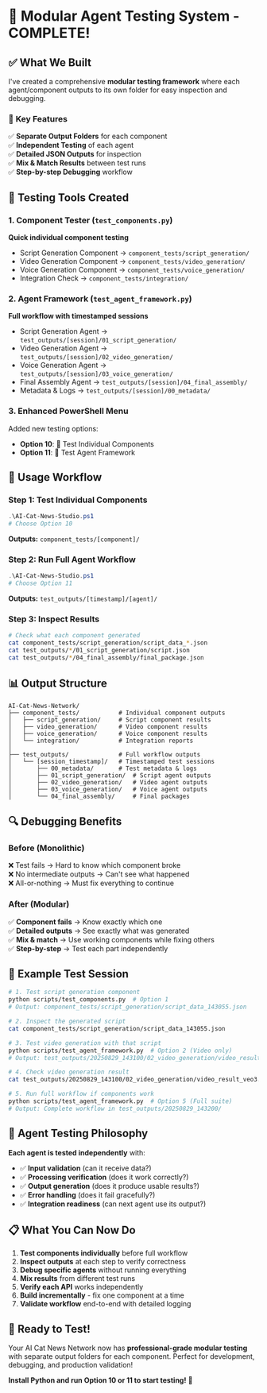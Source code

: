 # 🧪 **Modular Agent Testing System - COMPLETE!**

## ✅ **What We Built**

I've created a comprehensive **modular testing framework** where each agent/component outputs to its own folder for easy inspection and debugging.

### 🎯 **Key Features**

✅ **Separate Output Folders** for each component  
✅ **Independent Testing** of each agent  
✅ **Detailed JSON Outputs** for inspection  
✅ **Mix & Match Results** between test runs  
✅ **Step-by-step Debugging** workflow  

## 📁 **Testing Tools Created**

### 1. **Component Tester** (`test_components.py`)
**Quick individual component testing**
- Script Generation Component → `component_tests/script_generation/`
- Video Generation Component → `component_tests/video_generation/`
- Voice Generation Component → `component_tests/voice_generation/`
- Integration Check → `component_tests/integration/`

### 2. **Agent Framework** (`test_agent_framework.py`)
**Full workflow with timestamped sessions**
- Script Generation Agent → `test_outputs/[session]/01_script_generation/`
- Video Generation Agent → `test_outputs/[session]/02_video_generation/`
- Voice Generation Agent → `test_outputs/[session]/03_voice_generation/`
- Final Assembly Agent → `test_outputs/[session]/04_final_assembly/`
- Metadata & Logs → `test_outputs/[session]/00_metadata/`

### 3. **Enhanced PowerShell Menu**
Added new testing options:
- **Option 10**: 🔧 Test Individual Components
- **Option 11**: 🧬 Test Agent Framework

## 🚀 **Usage Workflow**

### **Step 1: Test Individual Components**
```powershell
.\AI-Cat-News-Studio.ps1
# Choose Option 10
```
**Outputs:** `component_tests/[component]/`

### **Step 2: Run Full Agent Workflow**
```powershell
.\AI-Cat-News-Studio.ps1
# Choose Option 11
```
**Outputs:** `test_outputs/[timestamp]/[agent]/`

### **Step 3: Inspect Results**
```bash
# Check what each component generated
cat component_tests/script_generation/script_data_*.json
cat test_outputs/*/01_script_generation/script.json
cat test_outputs/*/04_final_assembly/final_package.json
```

## 📊 **Output Structure**

```
AI-Cat-News-Network/
├── component_tests/           # Individual component outputs
│   ├── script_generation/     # Script component results
│   ├── video_generation/      # Video component results
│   ├── voice_generation/      # Voice component results
│   └── integration/           # Integration reports
│
├── test_outputs/              # Full workflow outputs
│   └── [session_timestamp]/   # Timestamped test sessions
│       ├── 00_metadata/       # Test metadata & logs
│       ├── 01_script_generation/  # Script agent outputs
│       ├── 02_video_generation/   # Video agent outputs
│       ├── 03_voice_generation/   # Voice agent outputs
│       └── 04_final_assembly/     # Final packages
```

## 🔍 **Debugging Benefits**

### **Before (Monolithic)**
❌ Test fails → Hard to know which component broke  
❌ No intermediate outputs → Can't see what happened  
❌ All-or-nothing → Must fix everything to continue  

### **After (Modular)**
✅ **Component fails** → Know exactly which one  
✅ **Detailed outputs** → See exactly what was generated  
✅ **Mix & match** → Use working components while fixing others  
✅ **Step-by-step** → Test each part independently  

## 🎯 **Example Test Session**

```bash
# 1. Test script generation component
python scripts/test_components.py  # Option 1
# Output: component_tests/script_generation/script_data_143055.json

# 2. Inspect the generated script
cat component_tests/script_generation/script_data_143055.json

# 3. Test video generation with that script
python scripts/test_agent_framework.py  # Option 2 (Video only)
# Output: test_outputs/20250829_143100/02_video_generation/video_result_veo3.json

# 4. Check video generation result
cat test_outputs/20250829_143100/02_video_generation/video_result_veo3.json

# 5. Run full workflow if components work
python scripts/test_agent_framework.py  # Option 5 (Full suite)
# Output: Complete workflow in test_outputs/20250829_143200/
```

## 🧬 **Agent Testing Philosophy**

**Each agent is tested independently** with:
- ✅ **Input validation** (can it receive data?)
- ✅ **Processing verification** (does it work correctly?)
- ✅ **Output generation** (does it produce usable results?)
- ✅ **Error handling** (does it fail gracefully?)
- ✅ **Integration readiness** (can next agent use its output?)

## 📋 **What You Can Now Do**

1. **Test components individually** before full workflow
2. **Inspect outputs** at each step to verify correctness
3. **Debug specific agents** without running everything
4. **Mix results** from different test runs
5. **Verify each API** works independently
6. **Build incrementally** - fix one component at a time
7. **Validate workflow** end-to-end with detailed logging

## 🎉 **Ready to Test!**

Your AI Cat News Network now has **professional-grade modular testing** with separate output folders for each component. Perfect for development, debugging, and production validation!

**Install Python and run Option 10 or 11 to start testing!** 🚀
